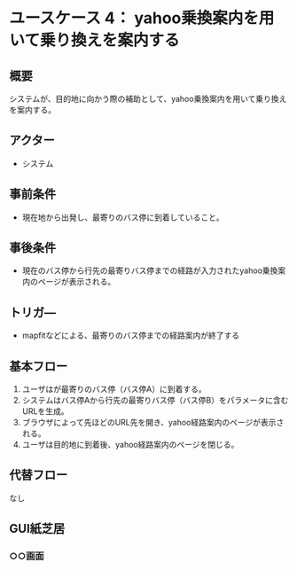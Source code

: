 # ユースケース 4： yahoo乗換案内を用いて乗り換えを案内する

## 概要

システムが、目的地に向かう際の補助として、yahoo乗換案内を用いて乗り換えを案内する。

## アクター

- システム

## 事前条件

- 現在地から出発し、最寄りのバス停に到着していること。

## 事後条件

- 現在のバス停から行先の最寄りバス停までの経路が入力されたyahoo乗換案内のページが表示される。

## トリガ―

- mapfitなどによる、最寄りのバス停までの経路案内が終了する

## 基本フロー

1. ユーザはが最寄りのバス停（バス停A）に到着する。
2. システムはバス停Aから行先の最寄りバス停（バス停B）をパラメータに含むURLを生成。
3. ブラウザによって先ほどのURL先を開き、yahoo経路案内のページが表示される。
4. ユーザは目的地に到着後、yahoo経路案内のページを閉じる。

## 代替フロー

なし

## GUI紙芝居

### ○○画面
